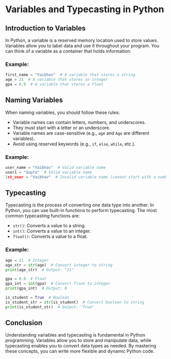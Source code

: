 # Variables and Typecasting in Python

## Introduction to Variables
In Python, a variable is a reserved memory location used to store values. Variables allow you to label data and use it throughout your program. You can think of a variable as a container that holds information.

### Example:
```python
first_name = "Vaibhav"  # A variable that stores a string
age = 21  # A variable that stores an integer
gpa = 8.9  # A variable that stores a float
```

## Naming Variables
When naming variables, you should follow these rules:
- Variable names can contain letters, numbers, and underscores.
- They must start with a letter or an underscore.
- Variable names are case-sensitive (e.g., `age` and `Age` are different variables).
- Avoid using reserved keywords (e.g., `if`, `else`, `while`, etc.).

### Example:
```python
user_name = "Vaibhav"  # Valid variable name
user1 = "Gupta"  # Valid variable name
1st_user = "Vaibhav"  # Invalid variable name (cannot start with a number)
```

## Typecasting
Typecasting is the process of converting one data type into another. In Python, you can use built-in functions to perform typecasting. The most common typecasting functions are:
- `str()`: Converts a value to a string.
- `int()`: Converts a value to an integer.
- `float()`: Converts a value to a float.

### Example:
```python
age = 21  # Integer
age_str = str(age)  # Convert integer to string
print(age_str)  # Output: "21"

gpa = 8.9  # Float
gpa_int = int(gpa)  # Convert float to integer
print(gpa_int)  # Output: 8

is_student = True  # Boolean
is_student_str = str(is_student)  # Convert boolean to string
print(is_student_str)  # Output: "True"
```

## Conclusion
Understanding variables and typecasting is fundamental in Python programming. Variables allow you to store and manipulate data, while typecasting enables you to convert data types as needed. By mastering these concepts, you can write more flexible and dynamic Python code.